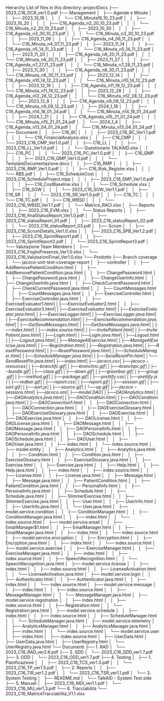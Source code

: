 Hierarchy List of files in this directory:
projectDocs
├── 2023_C16_DCR_ver1.0.pdf
├── Management
│   ├── Agende e Minute
│   │   ├── 2023_10_16
│   │   │   └── C16_Minuta16_10_23.pdf
│   │   ├── 2023_10_20
│   │   │   ├── C16_Agenda_n2_20_10_23.pdf
│   │   │   └── C16_Minuta_n2_20_10_23.pdf
│   │   ├── 2023_10_30
│   │   │   ├── C16_Agenda_n3_30_10_23.pdf
│   │   │   └── C16_Minuta_n3_30_10_23.pdf
│   │   ├── 2023_11_06
│   │   │   ├── C16_Agenda_n4_06_11_23.pdf
│   │   │   └── C16_Minuta_n4_07_11_23.pdf
│   │   ├── 2023_11_14
│   │   │   ├── C16_Agenda_n5_14_11_23.pdf
│   │   │   └── C16_Minuta_n5_14_11_23.pdf
│   │   ├── 2023_11_20
│   │   │   ├── C16_Agenda_n6_20_11_23.pdf
│   │   │   └── C16_Minuta_n6_20_11_23.pdf
│   │   ├── 2023_11_27
│   │   │   ├── C16_Agenda_n7_27_11_23.pdf
│   │   │   └── C16_Minuta_n7_28_11_23.pdf
│   │   ├── 2023_11_30
│   │   │   ├── C16_Agenda_n8_30_11_23.pdf
│   │   │   └── C16_Minuta_n8_30_11_23.pdf
│   │   ├── 2023_12_14
│   │   │   ├── C16_Agenda_n10_14_12_23.pdf
│   │   │   └── C16_Minuta_n10_14_12_23.pdf
│   │   ├── 2023_12_19
│   │   │   ├── C16_Agenda_n11_19_12_23.pdf
│   │   │   └── C16_Minuta_n11_19_12_23.pdf
│   │   ├── 2023_12_28
│   │   │   ├── C16_Agenda_n12_28_12_23.pdf
│   │   │   └── C16_Minuta_n12_28_12_23.pdf
│   │   ├── 2023_12_8
│   │   │   ├── C16_Agenda_n9_08_12_23.pdf
│   │   │   └── C16_Minuta_n9_08_12_23.pdf
│   │   ├── 2024_1_18
│   │   │   ├── C16_Agenda_n14_18_01_24.pdf
│   │   │   └── C16_Minuta_n14_18_01_24.pdf
│   │   ├── 2024_1_21
│   │   │   ├── C16_Agenda_n15_21_01_24.pdf
│   │   │   └── C16_Minuta_n15_21_01_24.pdf
│   │   └── 2024_1_4
│   │       ├── C16_Agenda_n13_04_01_24.pdf
│   │       └── C16_Minuta_n13_04_01_24.pdf
│   ├── Documenti
│   │   ├── C16_BC
│   │   │   ├── 2023_C16_BC_Ver1.1.pdf
│   │   │   └── C16_FinancialAnalysis.xlsx
│   │   ├── C16_CMP
│   │   │   └── 2023_C16_CMP_Ver1.0.pdf
│   │   ├── C16_LL
│   │   │   ├── 2023_C16_LL_Ver1.0.pdf
│   │   │   └── Questionario TALKAID.xlsx
│   │   ├── C16_PC
│   │   │   └── 2023_C16_PC_Ver1.0.pdf
│   │   ├── C16_QMP
│   │   │   ├── 2023_C16_QMP_Ver1.0.pdf
│   │   │   └── TemplateDocumentazione.docx
│   │   ├── C16_RMP
│   │   │   ├── 2023_C16_RMP_Ver1.0.pdf
│   │   │   ├── C16_Risk_Register.xlsx
│   │   │   └── RBS.pdf
│   │   ├── C16_ScheduleCost
│   │   │   ├── 2023_C16_ScheduleProject.mpp
│   │   │   ├── 2023_C16_SMP_Ver1.0.pdf
│   │   │   ├── C16_CostBaseline.xlsx
│   │   │   └── C16_Schedule.xlsx
│   │   ├── C16_SOW
│   │   │   └── 2023_C16_SOW_Ver1.1.pdf
│   │   ├── C16_SR
│   │   │   └── 2023_C16_SR_Ver1.0.pdf
│   │   ├── C16_TC
│   │   │   └── C16_TC.pdf
│   │   ├── C16_WBSD
│   │   │   └── 2023_C16_WBSD_Ver1.1.pdf
│   │   └── Matrice_RACI.xlsx
│   ├── Reports
│   │   ├── 2023_C16_EVM.xlsx
│   │   └── Status Reports
│   │       ├── 2023_C16_finalStatusReport_Ver1.0.pdf
│   │       ├── 2023_C16_statusReport_01.pdf
│   │       ├── 2023_C16_statusReport_02.pdf
│   │       └── 2023_C16_statusReport_03.pdf
│   ├── Scrum
│   │   ├── 2023_C16_ScrumDetails_Ver1.0.xlsx
│   │   ├── 2023_C16_SPB_Ver1.2.pdf
│   │   ├── 2023_C16_SprintReport1.pdf
│   │   ├── 2023_C16_SprintReport2.pdf
│   │   └── 2023_C16_SprintReport3.pdf
│   └── Valutazione Team Members
│       ├── 2023_C16_FoglioPresenze_Ver1.0.xlsx
│       └── 2023_C16_ValutazioniFinali_Ver1.0.xlsx
└── Prodotto
    ├── Branch coverage
    │   └── jacoco-unit-test-coverage-report
    │       ├── controller
    │       │   ├── AddRemovePatientCondition.html
    │       │   ├── AddRemovePatientCondition.java.html
    │       │   ├── ChangePassword.html
    │       │   ├── ChangePassword.java.html
    │       │   ├── ChangeUserInfo.html
    │       │   ├── ChangeUserInfo.java.html
    │       │   ├── CheckCurrentPassword.html
    │       │   ├── CheckCurrentPassword.java.html
    │       │   ├── CountMessages.html
    │       │   ├── CountMessages.java.html
    │       │   ├── ExerciseController.html
    │       │   ├── ExerciseController.java.html
    │       │   ├── ExerciseEvaluator$1.html
    │       │   ├── ExerciseEvaluator$2.html
    │       │   ├── ExerciseEvaluator$3.html
    │       │   ├── ExerciseEvaluator.html
    │       │   ├── ExerciseEvaluator.java.html
    │       │   ├── ExerciseLogger.html
    │       │   ├── ExerciseLogger.java.html
    │       │   ├── ExerciseRecommendation.html
    │       │   ├── ExerciseRecommendation.java.html
    │       │   ├── GetSendMessages.html
    │       │   ├── GetSendMessages.java.html
    │       │   ├── index.html
    │       │   ├── index.source.html
    │       │   ├── InvitePatient.html
    │       │   ├── InvitePatient.java.html
    │       │   ├── Login.html
    │       │   ├── Login.java.html
    │       │   ├── Logout.html
    │       │   ├── Logout.java.html
    │       │   ├── ManageAIExercise.html
    │       │   ├── ManageAIExercise.java.html
    │       │   ├── Registration.html
    │       │   ├── Registration.java.html
    │       │   ├── ResetPassword.html
    │       │   ├── ResetPassword.java.html
    │       │   ├── ScheduleManager.html
    │       │   ├── ScheduleManager.java.html
    │       │   ├── SendResetPin.html
    │       │   └── SendResetPin.java.html
    │       ├── index.html
    │       ├── jacoco.csv
    │       ├── jacoco-resources
    │       │   ├── branchfc.gif
    │       │   ├── branchnc.gif
    │       │   ├── branchpc.gif
    │       │   ├── bundle.gif
    │       │   ├── class.gif
    │       │   ├── down.gif
    │       │   ├── greenbar.gif
    │       │   ├── group.gif
    │       │   ├── method.gif
    │       │   ├── package.gif
    │       │   ├── prettify.css
    │       │   ├── prettify.js
    │       │   ├── redbar.gif
    │       │   ├── report.css
    │       │   ├── report.gif
    │       │   ├── session.gif
    │       │   ├── sort.gif
    │       │   ├── sort.js
    │       │   ├── source.gif
    │       │   └── up.gif
    │       ├── jacoco-sessions.html
    │       ├── jacoco.xml
    │       ├── model.DAO
    │       │   ├── DAOAnalytics.html
    │       │   ├── DAOAnalytics.java.html
    │       │   ├── DAOCondition.html
    │       │   ├── DAOCondition.java.html
    │       │   ├── DAOConnection$1.html
    │       │   ├── DAOConnection.html
    │       │   ├── DAOConnection.java.html
    │       │   ├── DAOExerciseGlossary.html
    │       │   ├── DAOExerciseGlossary.java.html
    │       │   ├── DAOExercise.html
    │       │   ├── DAOExercise.java.html
    │       │   ├── DAOLicense.html
    │       │   ├── DAOLicense.java.html
    │       │   ├── DAOMessage.html
    │       │   ├── DAOMessage.java.html
    │       │   ├── DAOPersonalInfo.html
    │       │   ├── DAOPersonalInfo.java.html
    │       │   ├── DAOSchedule.html
    │       │   ├── DAOSchedule.java.html
    │       │   ├── DAOUser.html
    │       │   ├── DAOUser.java.html
    │       │   ├── index.html
    │       │   └── index.source.html
    │       ├── model.entity
    │       │   ├── Analytics.html
    │       │   ├── Analytics.java.html
    │       │   ├── Condition.html
    │       │   ├── Condition.java.html
    │       │   ├── ExerciseGlossary.html
    │       │   ├── ExerciseGlossary.java.html
    │       │   ├── Exercise.html
    │       │   ├── Exercise.java.html
    │       │   ├── Help.html
    │       │   ├── Help.java.html
    │       │   ├── index.html
    │       │   ├── index.source.html
    │       │   ├── License.html
    │       │   ├── License.java.html
    │       │   ├── Message.html
    │       │   ├── Message.java.html
    │       │   ├── PatientCondition.html
    │       │   ├── PatientCondition.java.html
    │       │   ├── PersonalInfo.html
    │       │   ├── PersonalInfo.java.html
    │       │   ├── Schedule.html
    │       │   ├── Schedule.java.html
    │       │   ├── SlimmerExercise.html
    │       │   ├── SlimmerExercise.java.html
    │       │   ├── User.html
    │       │   ├── UserInfo.html
    │       │   ├── UserInfo.java.html
    │       │   └── User.java.html
    │       ├── model.service.condition
    │       │   ├── ConditionManager.html
    │       │   ├── ConditionManager.java.html
    │       │   ├── index.html
    │       │   └── index.source.html
    │       ├── model.service.email
    │       │   ├── EmailManager$1.html
    │       │   ├── EmailManager.html
    │       │   ├── EmailManager.java.html
    │       │   ├── index.html
    │       │   └── index.source.html
    │       ├── model.service.encryption
    │       │   ├── Encryption.html
    │       │   ├── Encryption.java.html
    │       │   ├── index.html
    │       │   └── index.source.html
    │       ├── model.service.exercise
    │       │   ├── ExerciseManager.html
    │       │   ├── ExerciseManager.java.html
    │       │   ├── index.html
    │       │   ├── index.source.html
    │       │   ├── SpeechRecognition.html
    │       │   └── SpeechRecognition.java.html
    │       ├── model.service.license
    │       │   ├── index.html
    │       │   ├── index.source.html
    │       │   ├── LicenseActivation.html
    │       │   └── LicenseActivation.java.html
    │       ├── model.service.login
    │       │   ├── Authenticator.html
    │       │   ├── Authenticator.java.html
    │       │   ├── index.html
    │       │   └── index.source.html
    │       ├── model.service.message
    │       │   ├── index.html
    │       │   ├── index.source.html
    │       │   ├── MessageManager.html
    │       │   └── MessageManager.java.html
    │       ├── model.service.registration
    │       │   ├── index.html
    │       │   ├── index.source.html
    │       │   ├── Registration.html
    │       │   └── Registration.java.html
    │       ├── model.service.schedule
    │       │   ├── index.html
    │       │   ├── index.source.html
    │       │   ├── ScheduleManager.html
    │       │   └── ScheduleManager.java.html
    │       ├── model.service.telemetry
    │       │   ├── AnalyticsManager.html
    │       │   ├── AnalyticsManager.java.html
    │       │   ├── index.html
    │       │   └── index.source.html
    │       └── model.service.user
    │           ├── index.html
    │           ├── index.source.html
    │           ├── UserData.html
    │           ├── UserData.java.html
    │           ├── UserRegistry.html
    │           └── UserRegistry.java.html
    └── Documenti
        ├── 1. RAD
        │   └── 2023_C16_RAD_ver2.6.pdf
        ├── 2. SDD
        │   └── 2023_C16_SDD_ver1.7.pdf
        ├── 3. ODD
        │   └── 2023_C16_ODD_ver1.7.pdf
        ├── 4. Testing
        │   ├── 1. Pianificazione
        │   │   ├── 2023_C16_TCS_ver1.3.pdf
        │   │   └── 2023_C16_TP_ver1.5.pdf
        │   ├── 2. Reports
        │   │   ├── 2023_C16_TIR_ver1.2.pdf
        │   │   └── 2023_C16_TSR_ver1.1.pdf
        │   └── 3. System Testing
        │       ├── README.md
        │       └── TalkAID - System Test.side
        ├── 5. Manuali
        │   ├── 2023_C16_MDI_ver1.1.pdf
        │   └── 2023_C16_MU_ver1.3.pdf
        └── 6. Tracciabilità
            └── 2023_C16_MatriceTracciabilità_V1.1.xlsx
